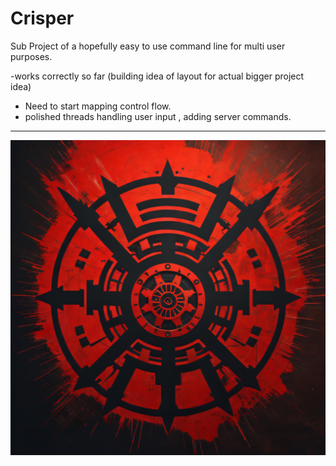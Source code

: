 # Crisper
Sub Project of a hopefully easy to use command line for multi user purposes.


-works correctly so far (building idea of layout for actual bigger project idea)
- Need to start mapping control flow.
- polished threads handling user input , adding server commands.


-------------------------------------------------------------------------------------------------
![CRISPER2](https://raw.githubusercontent.com/indirectDirectEnumeration69/Crisper/main/CRISPER2.png)


